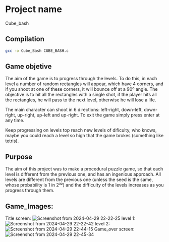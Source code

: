 # Project name
Cube_bash

## Compilation
```bash
gcc -o Cube_Bash CUBE_BASH.c
```

## Game objetive

The aim of the game is to progress through the levels. To do this, in each level a number of random rectangles will appear, which have 4 corners, and if you shoot at one of these corners, it will bounce off at a 90º angle. The objective is to hit all the rectangles with a single shot, if the player hits all the rectangles, he will pass to the next level, otherwise he will lose a life.

The main character can shoot in 6 directions: left-right, down-left, down-right, up-right, up-left and up-right. To exit the game simply press enter at any time.

Keep progressing on levels top reach new levels of dificulty, who knows, maybe you could reach a level so high that the game brokes (something like tetris).

## Purpose

The aim of this project was to make a procedural puzzle game, so that each level is different from the previous one, and has an ingenious approach. All levels are different from the previous one (unless the seed is the same, whose probability is 1 in 2³²) and the difficulty of the levels increases as you progress through them. 

## Game_Images:

Title screen:
![Screenshot from 2024-04-29 22-22-25](https://github.com/FerElena/Procedural-Terminal-game-in-C/assets/168464451/6a852c81-af54-4bec-9247-506d95cdce13)
level 1:
![Screenshot from 2024-04-29 22-22-42](https://github.com/FerElena/Procedural-Terminal-game-in-C/assets/168464451/9c18ec6a-8fc2-483c-8d55-99c3d98cc381)
level 2:
![Screenshot from 2024-04-29 22-44-15](https://github.com/FerElena/Procedural-Terminal-game-in-C/assets/168464451/3321fa83-5a44-4dcd-b666-cd182ad606e9)
Game_over screen:
![Screenshot from 2024-04-29 22-45-34](https://github.com/FerElena/Procedural-Terminal-game-in-C/assets/168464451/b3cad866-8a5b-47da-ae21-71ecf3ae907e)


